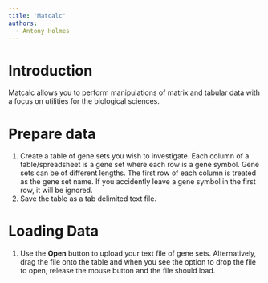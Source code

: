 ```yaml
---
title: 'Matcalc'
authors:
  - Antony Holmes
---
```


# Introduction

Matcalc allows you to perform manipulations of matrix and tabular data with a focus on utilities for the biological sciences.

# Prepare data

1. Create a table of gene sets you wish to investigate. Each column of a table/spreadsheet is a gene set where each row is a gene symbol. Gene sets can be of different lengths. The first row of each column is treated as the gene set name. If you accidently leave a gene symbol in the first row, it will be ignored.
2. Save the table as a tab delimited text file.

# Loading Data

1. Use the <strong>Open</strong> button to upload your text file of gene sets. Alternatively, drag the file onto the table and when you see the option to drop the file to open, release the mouse button and the file should load.

